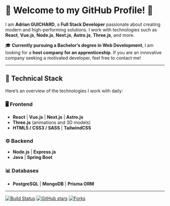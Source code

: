 # 🌟 Welcome to my GitHub Profile! 🌟

I am **Adrian GUICHARD**, a **Full Stack Developer** passionate about creating modern and high-performing solutions. I work with technologies such as **React**, **Vue.js**, **Node.js**, **Next.js**, **Astro.js**, **Three.js**, and more.

🎓 **Currently pursuing a Bachelor’s degree in Web Development**, I am looking for a **host company for an apprenticeship**. If you are an innovative company seeking a motivated developer, feel free to contact me!

---

## 🚀 **Technical Stack**

Here’s an overview of the technologies I work with daily:

### 🖥️ **Frontend**
- **React** | **Vue.js** | **Next.js** | **Astro.js**
- **Three.js** (animations and 3D models)
- **HTML5 / CSS3 / SASS** | **TailwindCSS**

### ⚙️ **Backend**
- **Node.js** | **Express.js**
- **Java** | **Spring Boot**

### 📊 **Databases**
- **PostgreSQL** | **MongoDB** | **Prisma ORM**

---

[![Build Status](https://img.shields.io/travis/com/yourusername/yourrepo.svg)](https://travis-ci.com/yourusername/yourrepo)
[![GitHub stars](https://img.shields.io/github/stars/yourusername/yourrepo.svg?style=social&label=Star)](https://github.com/yourusername/yourrepo)
[![Forks](https://img.shields.io/github/forks/yourusername/yourrepo.svg?style=social&label=Fork)](https://github.com/yourusername/yourrepo)
